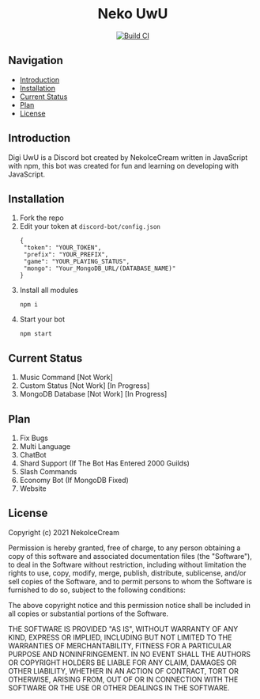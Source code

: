 <h1 align="center">Neko UwU</h1>

<div align="center">
	<a href="https://github.com/NekoIceCream/discord-bot/actions">
		<img src="https://github.com/NekoIceCream/discord-bot/actions/workflows/checker-ci.yml/badge.svg" alt="Build CI" />
	</a>
</div>

## Navigation
- [Introduction](#introduction)
- [Installation](#installation)
- [Current Status](#Current-Status)
- [Plan](#Plan)
- [License](#license)

## Introduction
Digi UwU is a Discord bot created by NekoIceCream written in JavaScript with npm, this bot was created for fun and learning on developing with JavaScript.

## Installation
1. Fork the repo
2. Edit your token at `discord-bot/config.json`
   ```
   {
    "token": "YOUR_TOKEN",
    "prefix": "YOUR_PREFIX",
    "game": "YOUR_PLAYING_STATUS",
    "mongo": "Your_MongoDB_URL/(DATABASE_NAME)"
   }
   ```
3. Install all modules
   ```
   npm i
   ```
4. Start your bot 
   ```
   npm start
   ```

## Current Status
1. Music Command [Not Work]
2. Custom Status [Not Work] [In Progress]
3. MongoDB Database [Not Work] [In Progress]

## Plan
1. Fix Bugs
2. Multi Language
3. ChatBot
4. Shard Support (If The Bot Has Entered 2000 Guilds)
5. Slash Commands
6. Economy Bot (If MongoDB Fixed)
7. Website

## License
Copyright (c) 2021 NekoIceCream

Permission is hereby granted, free of charge, to any person obtaining a copy of this software and associated documentation files (the "Software"), to deal in the Software without restriction, including without limitation the rights to use, copy, modify, merge, publish, distribute, sublicense, and/or sell copies of the Software, and to permit persons to whom the Software is furnished to do so, subject to the following conditions:

The above copyright notice and this permission notice shall be included in all copies or substantial portions of the Software.

THE SOFTWARE IS PROVIDED "AS IS", WITHOUT WARRANTY OF ANY KIND, EXPRESS OR IMPLIED, INCLUDING BUT NOT LIMITED TO THE WARRANTIES OF MERCHANTABILITY, FITNESS FOR A PARTICULAR PURPOSE AND NONINFRINGEMENT. IN NO EVENT SHALL THE AUTHORS OR COPYRIGHT HOLDERS BE LIABLE FOR ANY CLAIM, DAMAGES OR OTHER LIABILITY, WHETHER IN AN ACTION OF CONTRACT, TORT OR OTHERWISE, ARISING FROM, OUT OF OR IN CONNECTION WITH THE SOFTWARE OR THE USE OR OTHER DEALINGS IN THE SOFTWARE.
